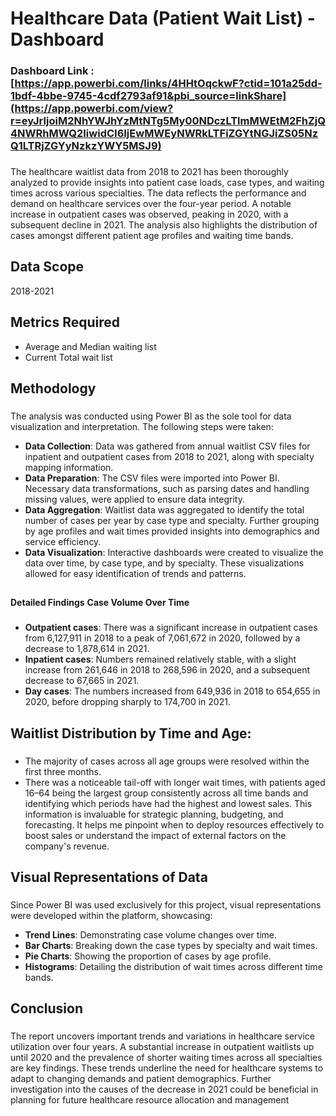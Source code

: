 # Healthcare Data (Patient Wait List) - Dashboard

### Dashboard Link : [https://app.powerbi.com/links/4HHtOqckwF?ctid=101a25dd-1bdf-4bbe-9745-4cdf2793af91&pbi_source=linkShare](https://app.powerbi.com/view?r=eyJrIjoiM2NhYWJhYzMtNTg5My00NDczLTlmMWEtM2FhZjQ4NWRhMWQ2IiwidCI6IjEwMWEyNWRkLTFiZGYtNGJiZS05NzQ1LTRjZGYyNzkzYWY5MSJ9)
###
The healthcare waitlist data from 2018 to 2021 has been thoroughly analyzed to provide insights into patient case loads, case types, and waiting times across various specialties. The data reflects the performance and demand on healthcare services over the four-year period. A notable increase in outpatient cases was observed, peaking in 2020, with a subsequent decline in 2021. The analysis also highlights the distribution of cases amongst different patient age profiles and waiting time bands.
## Data Scope 
2018-2021
## Metrics Required 
- Average and Median waiting list 
- Current Total wait list  
## Methodology
###
The analysis was conducted using Power BI as the sole tool for data visualization and interpretation. The following steps were taken:

- **Data Collection**: Data was gathered from annual waitlist CSV files for inpatient and outpatient cases from 2018 to 2021, along with specialty mapping information.
- **Data Preparation**: The CSV files were imported into Power BI. Necessary data transformations, such as parsing dates and handling missing values, were applied to ensure data integrity.
- **Data Aggregation**: Waitlist data was aggregated to identify the total number of cases per year by case type and specialty. Further grouping by age profiles and wait times provided insights into demographics and service efficiency.
- **Data Visualization**: Interactive dashboards were created to visualize the data over time, by case type, and by specialty. These visualizations allowed for easy identification of trends and patterns.
##
**Detailed Findings**
**Case Volume Over Time** 
###
- **Outpatient cases**: There was a significant increase in outpatient cases from 6,127,911 in 2018 to a peak of 7,061,672 in 2020, followed by a decrease to 1,878,614 in 2021.
- **Inpatient cases**: Numbers remained relatively stable, with a slight increase from 261,646 in 2018 to 268,596 in 2020, and a subsequent decrease to 67,665 in 2021.
- **Day cases**: The numbers increased from 649,936 in 2018 to 654,655 in 2020, before dropping sharply to 174,700 in 2021.
## Waitlist Distribution by Time and Age:
###
- The majority of cases across all age groups were resolved within the first three months.
- There was a noticeable tail-off with longer wait times, with patients aged 16–64 being the largest group consistently across all time bands and identifying which periods have had the highest and lowest sales. This information is invaluable for strategic planning, budgeting, and forecasting. It helps me pinpoint when to deploy resources effectively to boost sales or understand the impact of external factors on the company's revenue.

## Visual Representations of Data
###
Since Power BI was used exclusively for this project, visual representations were developed within the platform, showcasing:

- **Trend Lines**: Demonstrating case volume changes over time.
- **Bar Charts**: Breaking down the case types by specialty and wait times.
- **Pie Charts**: Showing the proportion of cases by age profile.
- **Histograms**: Detailing the distribution of wait times across different time bands.
## Conclusion 
### 
The report uncovers important trends and variations in healthcare service utilization over four years. A substantial increase in outpatient waitlists up until 2020 and the prevalence of shorter waiting times across all specialties are key findings. These trends underline the need for healthcare systems to adapt to changing demands and patient demographics. Further investigation into the causes of the decrease in 2021 could be beneficial in planning for future healthcare resource allocation and management


